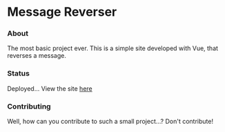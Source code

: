 # Message Reverser

### About
The most basic project ever.
This is a simple site developed with Vue, that reverses a message.

### Status
Deployed...
View the site [here](https://stupefied-dubinsky-96ce9f.netlify.app/)

### Contributing
Well, how can you contribute to such a small project...?
Don't contribute!
